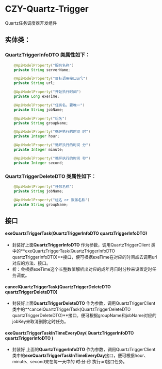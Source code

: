 # CZY-Quartz-Trigger
Quartz任务调度器开发组件

## 实体类：

### QuartzTriggerInfoDTO 类属性如下：

```java
    @ApiModelProperty("服务名称")
    private String serverName;

    @ApiModelProperty("目标调用接口url")
    private String url;

    @ApiModelProperty("开始执行时间")
    private Long exeTime;

    @ApiModelProperty("任务名，要唯一")
    private String jobName;

    @ApiModelProperty("组名")
    private String groupName;

    @ApiModelProperty("循环执行的时间 时")
    private Integer hour;

    @ApiModelProperty("循环执行的时间 分")
    private Integer minute;

    @ApiModelProperty("循环执行的时间 秒")
    private Integer second;
```



### QuartzTriggerDeleteDTO  类属性如下：

```java
    @ApiModelProperty("任务名称")
    private String jobName;

    @ApiModelProperty("组名 or 服务名称")
    private String groupName;
```



## 接口

#### **exeQuartzTriggerTask(QuartzTriggerInfoDTO quartzTriggerInfoDTO)**

- 封装好上面**QuartzTriggerInfoDTO** 作为参数，调用QuartzTriggerClient 类中的**exeQuartzTriggerTask(QuartzTriggerInfoDTO quartzTriggerInfoDTO)**接口，便可根据exeTime在对应的时间点去调用url对应的方法、接口。
- 析：会根据exeTime这个长整数值解析出对应的成年月日时分秒来设置定时任务调度。



#### cancelQuartzTriggerTask(QuartzTriggerDeleteDTO quartzTriggerDeleteDTO)

- 封装好上面**QuartzTriggerDeleteDTO** 作为参数，调用QuartzTriggerClient 类中的**cancelQuartzTriggerTask(QuartzTriggerDeleteDTO quartzTriggerDeleteDTO)**接口，便可根据groupName和jobName对应的jobKey来取消删除定时任务。

  

#### exeQuartzTriggerTaskInTimeEveryDay( QuartzTriggerInfoDTO quartzTriggerInfoDTO ) 

- 封装好 上面的**QuartzTriggerInfoDTO** 作为参数，调用QuartzTriggerClient 类中的**exeQuartzTriggerTaskInTimeEveryDay**接口，便可根据hour、minute、second来在每一天中的 时:分:秒 执行url接口任务。

#### 

